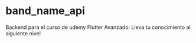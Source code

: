 # band_name_api

Backend para el curso de udemy Flutter Avanzado: Lleva tu conocimiento al siguiente nivel
